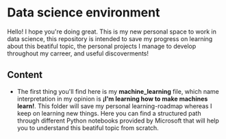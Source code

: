 # Data science environment 
Hello! I hope you're doing great.
This is my new personal space to work in data science, this repository is intended to save my progress on learning about this beatiful topic, the personal projects I manage to develop throughout my carreer, and useful discoverments!

## Content
- The first thing you'll find here is my **machine_learning** file, which name interpretation in my opinion is **¡I'm learning how to make machines learn!**.
  This folder will save my personal learning-roadmap whereas I keep on learning new things. Here you can find a structured path through different Python notebooks provided by Microsoft that will help you to understand this beatiful topic from scratch.
